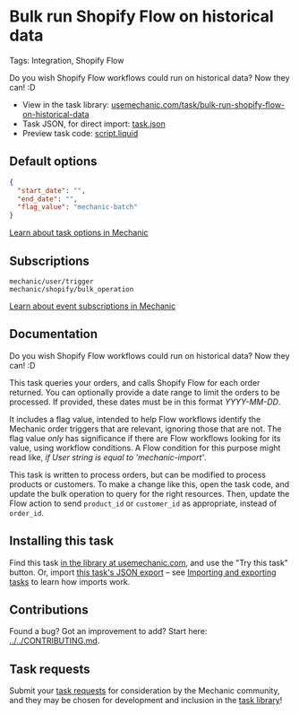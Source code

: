 # Bulk run Shopify Flow on historical data

Tags: Integration, Shopify Flow

Do you wish Shopify Flow workflows could run on historical data? Now they can! :D

* View in the task library: [usemechanic.com/task/bulk-run-shopify-flow-on-historical-data](https://usemechanic.com/task/bulk-run-shopify-flow-on-historical-data)
* Task JSON, for direct import: [task.json](../../tasks/bulk-run-shopify-flow-on-historical-data.json)
* Preview task code: [script.liquid](./script.liquid)

## Default options

```json
{
  "start_date": "",
  "end_date": "",
  "flag_value": "mechanic-batch"
}
```

[Learn about task options in Mechanic](https://docs.usemechanic.com/article/471-task-options)

## Subscriptions

```liquid
mechanic/user/trigger
mechanic/shopify/bulk_operation
```

[Learn about event subscriptions in Mechanic](https://docs.usemechanic.com/article/408-subscriptions)

## Documentation

Do you wish Shopify Flow workflows could run on historical data? Now they can! :D

This task queries your orders, and calls Shopify Flow for each order returned. You can optionally provide a date range to limit the orders to be processed. If provided, these dates must be in this format *YYYY-MM-DD*.

It includes a flag value, intended to help Flow workflows identify the Mechanic order triggers that are relevant, ignoring those that are not. The flag value _only_ has significance if there are Flow workflows looking for its value, using workflow conditions. A Flow condition for this purpose might read like, _if User string is equal to 'mechanic-import'_.

This task is written to process orders, but can be modified to process products or customers. To make a change like this, open the task code, and update the bulk operation to query for the right resources. Then, update the Flow action to send `product_id` or `customer_id` as appropriate, instead of `order_id`.

## Installing this task

Find this task [in the library at usemechanic.com](https://usemechanic.com/task/bulk-run-shopify-flow-on-historical-data), and use the "Try this task" button. Or, import [this task's JSON export](../../tasks/bulk-run-shopify-flow-on-historical-data.json) – see [Importing and exporting tasks](https://docs.usemechanic.com/article/505-importing-and-exporting-tasks) to learn how imports work.

## Contributions

Found a bug? Got an improvement to add? Start here: [../../CONTRIBUTING.md](../../CONTRIBUTING.md).

## Task requests

Submit your [task requests](https://mechanic.canny.io/task-requests) for consideration by the Mechanic community, and they may be chosen for development and inclusion in the [task library](https://tasks.mechanic.dev/)!
